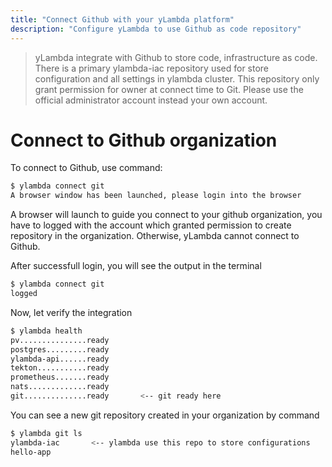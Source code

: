 ```yaml
---
title: "Connect Github with your yLambda platform"
description: "Configure yLambda to use Github as code repository"
---
```


> yLambda integrate with Github to store code, infrastructure as code. There is a primary ylambda-iac repository used for store configuration and all settings in ylambda cluster. This repository only grant permission for owner at connect time to Git. Please use the official administrator account instead your own account.

# Connect to Github organization

To connect to Github, use command:

```bash
$ ylambda connect git
A browser window has been launched, please login into the browser
```

A browser will launch to guide you connect to your github organization, you have to logged with the account which granted permission to create repository in the organization. Otherwise, yLambda cannot connect to Github.

After successfull login, you will see the output in the terminal

```bash
$ ylambda connect git
logged
```

Now, let verify the integration

```bash
$ ylambda health
pv...............ready
postgres.........ready
ylambda-api......ready
tekton...........ready
prometheus.......ready
nats.............ready
git..............ready       <-- git ready here

```
You can see a new git repository created in your organization by command

```bash
$ ylambda git ls
ylambda-iac       <-- ylambda use this repo to store configurations
hello-app
```


